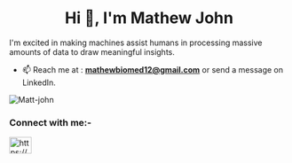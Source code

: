 <!--
**Matt-john/Matt-john** is a ✨ _special_ ✨ repository because its `README.md` (this file) appears on your GitHub profile.

Here are some ideas to get you started:

- 🔭 I’m currently working on ...
- 🌱 I’m currently learning ...
- 👯 I’m looking to collaborate on ...
- 🤔 I’m looking for help with ...
- 💬 Ask me about ...
- 📫 How to reach me: ...
- 😄 Pronouns: ...
- ⚡ Fun fact: ...
-->

<h1 align="center">Hi 👋, I'm Mathew John</h1>

<p>I'm excited in making machines assist humans in processing massive amounts of data to draw meaningful insights. </p>

- 📫 Reach me at : **mathewbiomed12@gmail.com** or send a message on LinkedIn.

<p><img align="center" src="https://github-readme-stats.vercel.app/api?username=Matt-john&show_icons=true&theme=radical" alt="Matt-john" /></p>

<p align="left">
<h3 align="left">Connect with me:-</h3>
<a href="https://www.linkedin.com/in/mathewprofile/" target="blank"><img align="center" src="https://cdn.jsdelivr.net/npm/simple-icons@3.0.1/icons/linkedin.svg" alt="https://www.linkedin.com/in/mathewprofile/" height="30" width="40" /></a>
</p>
